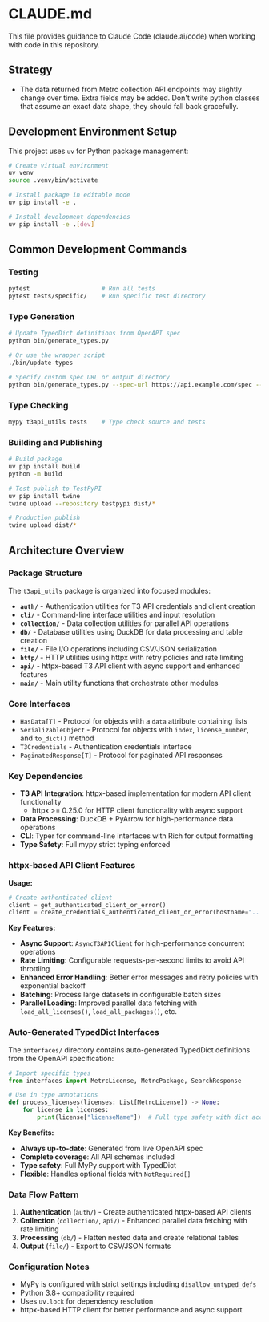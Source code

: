 # CLAUDE.md

This file provides guidance to Claude Code (claude.ai/code) when working with code in this repository.

## Strategy

- The data returned from Metrc collection API endpoints may slightly change over time. Extra fields may be added. Don't write python classes that assume an exact data shape, they should fall back gracefully. 

## Development Environment Setup

This project uses `uv` for Python package management:

```bash
# Create virtual environment
uv venv
source .venv/bin/activate

# Install package in editable mode
uv pip install -e .

# Install development dependencies
uv pip install -e .[dev]
```

## Common Development Commands

### Testing
```bash
pytest                    # Run all tests
pytest tests/specific/    # Run specific test directory
```

### Type Generation
```bash
# Update TypedDict definitions from OpenAPI spec
python bin/generate_types.py

# Or use the wrapper script
./bin/update-types

# Specify custom spec URL or output directory
python bin/generate_types.py --spec-url https://api.example.com/spec --output-dir custom_interfaces
```

### Type Checking
```bash
mypy t3api_utils tests    # Type check source and tests
```

### Building and Publishing
```bash
# Build package
uv pip install build
python -m build

# Test publish to TestPyPI
uv pip install twine
twine upload --repository testpypi dist/*

# Production publish
twine upload dist/*
```

## Architecture Overview

### Package Structure
The `t3api_utils` package is organized into focused modules:

- **`auth/`** - Authentication utilities for T3 API credentials and client creation
- **`cli/`** - Command-line interface utilities and input resolution
- **`collection/`** - Data collection utilities for parallel API operations
- **`db/`** - Database utilities using DuckDB for data processing and table creation
- **`file/`** - File I/O operations including CSV/JSON serialization
- **`http/`** - HTTP utilities using httpx with retry policies and rate limiting
- **`api/`** - httpx-based T3 API client with async support and enhanced features
- **`main/`** - Main utility functions that orchestrate other modules

### Core Interfaces
- `HasData[T]` - Protocol for objects with a `data` attribute containing lists
- `SerializableObject` - Protocol for objects with `index`, `license_number`, and `to_dict()` method
- `T3Credentials` - Authentication credentials interface
- `PaginatedResponse[T]` - Protocol for paginated API responses

### Key Dependencies
- **T3 API Integration**: httpx-based implementation for modern API client functionality
  - httpx >= 0.25.0 for HTTP client functionality with async support
- **Data Processing**: DuckDB + PyArrow for high-performance data operations
- **CLI**: Typer for command-line interfaces with Rich for output formatting
- **Type Safety**: Full mypy strict typing enforced

### httpx-based API Client Features

**Usage:**
```python
# Create authenticated client
client = get_authenticated_client_or_error()
client = create_credentials_authenticated_client_or_error(hostname="...", username="...", password="...")
```

**Key Features:**
- **Async Support**: `AsyncT3APIClient` for high-performance concurrent operations
- **Rate Limiting**: Configurable requests-per-second limits to avoid API throttling
- **Enhanced Error Handling**: Better error messages and retry policies with exponential backoff
- **Batching**: Process large datasets in configurable batch sizes
- **Parallel Loading**: Improved parallel data fetching with `load_all_licenses()`, `load_all_packages()`, etc.

### Auto-Generated TypedDict Interfaces

The `interfaces/` directory contains auto-generated TypedDict definitions from the OpenAPI specification:

```python
# Import specific types
from interfaces import MetrcLicense, MetrcPackage, SearchResponse

# Use in type annotations
def process_licenses(licenses: List[MetrcLicense]) -> None:
    for license in licenses:
        print(license["licenseName"])  # Full type safety with dict access
```

**Key Benefits:**
- **Always up-to-date**: Generated from live OpenAPI spec
- **Complete coverage**: All API schemas included
- **Type safety**: Full MyPy support with TypedDict
- **Flexible**: Handles optional fields with `NotRequired[]`

### Data Flow Pattern
1. **Authentication** (`auth/`) - Create authenticated httpx-based API clients
2. **Collection** (`collection/`, `api/`) - Enhanced parallel data fetching with rate limiting
3. **Processing** (`db/`) - Flatten nested data and create relational tables
4. **Output** (`file/`) - Export to CSV/JSON formats

### Configuration Notes
- MyPy is configured with strict settings including `disallow_untyped_defs`
- Python 3.8+ compatibility required
- Uses `uv.lock` for dependency resolution
- httpx-based HTTP client for better performance and async support